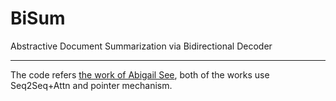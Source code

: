 # BiSum
Abstractive Document Summarization via Bidirectional Decoder

---
The code refers [the work of Abigail See](https://github.com/abisee/pointer-generator), both of the works use Seq2Seq+Attn and pointer mechanism.
